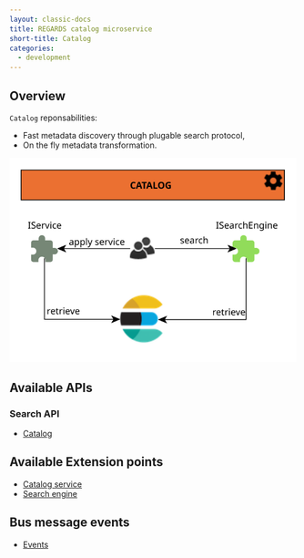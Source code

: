 ```yaml
---
layout: classic-docs
title: REGARDS catalog microservice
short-title: Catalog
categories:
  - development
---
```


## Overview

`Catalog` reponsabilities:

* Fast metadata discovery through plugable search protocol,
* On the fly metadata transformation.

![Store plugins](/assets/schemas/microservices/catalog.svg)

## Available APIs

### Search API

* [Catalog](/development/regards/catalog/api/search-api/)

## Available Extension points

* [Catalog service](/development/regards/catalog/plugins/catalog-service-plugins/)
* [Search engine](/development/regards/catalog/plugins/search-engine-plugins/)

## Bus message events

 * [Events](/development/regards/catalog/events/events/)
